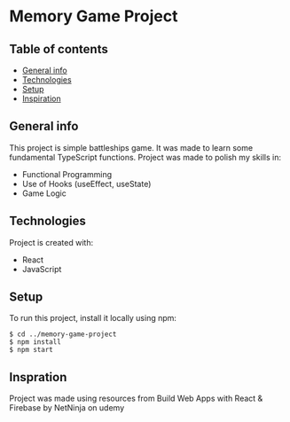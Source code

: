 # Memory Game Project

## Table of contents

- [General info](#general-info)
- [Technologies](#technologies)
- [Setup](#setup)
- [Inspiration](#inspration)

## General info

This project is simple battleships game. It was made to learn some fundamental TypeScript functions.
Project was made to polish my skills in:

- Functional Programming
- Use of Hooks (useEffect, useState)
- Game Logic

## Technologies

Project is created with:

- React
- JavaScript

## Setup

To run this project, install it locally using npm:

```
$ cd ../memory-game-project
$ npm install
$ npm start
```

## Inspration

Project was made using resources from Build Web Apps with React & Firebase by NetNinja on udemy
